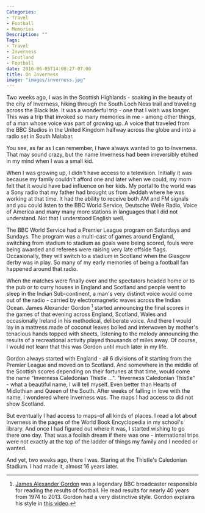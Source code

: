 ```yaml
---
Categories:
- Travel
- Football
- Memories
Description: ""
Tags:
- Travel
- Inverness
- Scotland
- Football
date: 2016-06-05T14:08:27-07:00
title: On Inverness
image: "images/inverness.jpg"
---
```


Two weeks ago, I was in the Scottish Highlands - soaking in the beauty of the city of Inverness, hiking through the South Loch Ness trail and traveling across the Black Isle. It was a wonderful trip - one that I wish was longer. This was a trip that invoked so many memories in me - among other things, of a man whose voice was part of growing up. A voice that traveled from the BBC Studios in the United Kingdom halfway across the globe and into a radio set in South Malabar.

<!--more-->

You see, as far as I can remember, I have always wanted to go to Inverness. That may sound crazy, but the name Inverness had been irreversibly etched in my mind when I was a small kid.

When I was growing up, I didn't have access to a television. Initially it was because my family couldn't afford one and later when we could, my mom felt that it would have bad influence on her kids. My portal to the world was a Sony radio that my father had brought us from Jeddah where he was working at that time. It had the ability to receive both AM and FM signals and you could listen to the BBC World Service, Deutsche Welle Radio, Voice of America and many many more stations in languages that I did not understand. Not that I understood English well.

The BBC World Service had a Premier League program on Saturdays and Sundays. The program was a multi-cast of games around England, switching from stadium to stadium as goals were being scored, fouls were being awarded and referees were raising very late offside flags. Occasionally, they will switch to a stadium in Scotland when the Glasgow derby was in play. So many of my early memories of being a football fan happened around that radio.

When the matches were finally over and the spectators headed home or to the pub or to curry houses in England and Scotland and people went to sleep in the Indian Sub-continent, a man's very distinct voice would come out of the radio - carried by electromagnetic waves across the Indian Ocean. James Alexander Gordon [^1] started announcing the final scores in the games of that evening across England, Scotland, Wales and occasionally Ireland in his methodical, deliberate voice. And there I would lay in a mattress made of coconut leaves boiled and interwoven by mother's tenacious hands topped with sheets, listening to the melody announcing the results of a recreational activity played thousands of miles away. Of course, I would not learn that this was Gordon until much later in my life.

Gordon always started with England - all 6 divisions of it starting from the Premier League and moved on to Scotland. And somewhere in the middle of the Scottish scores depending on their fortunes at that time, would come the name "Inverness Caledonian Thistle ...". "Inverness Caledonian Thistle" - what a beautiful name, I will tell myself. Even better than Hearts of Midlothian and Queen of the South. After weeks of falling in love with the name, I wondered where Inverness was. The maps I had access to did not show Scotland.

But eventually I had access to maps-of all kinds of places. I read a lot about Inverness in the pages of the World Book Encyclopedia in my school's library. And once I had figured out where it was, I started wishing to go there one day. That was a foolish dream if there was one - international trips were not exactly at the top of the ladder of things my family and I needed or wanted.

And yet, two weeks ago, there I was. Staring at the Thistle's Caledonian Stadium. I had made it, almost 16 years later.

[^1]: [James Alexander Gordon](https://en.wikipedia.org/wiki/James_Alexander_Gordon) was a legendary BBC broadcaster responsible for reading the results of football. He read results for nearly 40 years from 1974 to 2013. Gordon had a very distinctive style. Gordon explains his style in [this video](https://www.youtube.com/watch?v=OcNmtpTsIfM).
